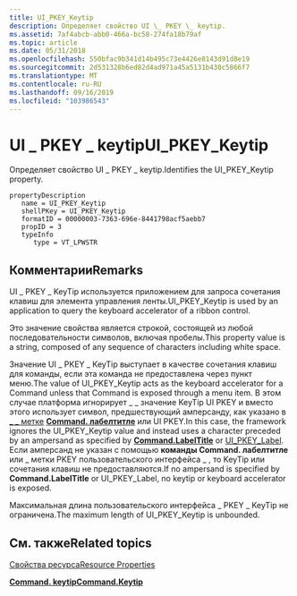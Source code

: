 ```yaml
---
title: UI_PKEY_Keytip
description: Определяет свойство UI \_ PKEY \_ keytip.
ms.assetid: 7af4abcb-abb0-466a-bc58-274fa18b79af
ms.topic: article
ms.date: 05/31/2018
ms.openlocfilehash: 550bfac9b341d14b495c73e4426e8143d91d8e19
ms.sourcegitcommit: 2d531328b6ed82d4ad971a45a5131b430c5866f7
ms.translationtype: MT
ms.contentlocale: ru-RU
ms.lasthandoff: 09/16/2019
ms.locfileid: "103986543"
---
```

# <a name="ui_pkey_keytip"></a><span data-ttu-id="fa83d-103">UI \_ PKEY \_ keytip</span><span class="sxs-lookup"><span data-stu-id="fa83d-103">UI\_PKEY\_Keytip</span></span>

<span data-ttu-id="fa83d-104">Определяет свойство UI \_ PKEY \_ keytip.</span><span class="sxs-lookup"><span data-stu-id="fa83d-104">Identifies the UI\_PKEY\_Keytip property.</span></span>

```
propertyDescription
   name = UI_PKEY_Keytip
   shellPKey = UI_PKEY_Keytip
   formatID = 00000003-7363-696e-8441798acf5aebb7
   propID = 3
   typeInfo
      type = VT_LPWSTR
```

## <a name="remarks"></a><span data-ttu-id="fa83d-105">Комментарии</span><span class="sxs-lookup"><span data-stu-id="fa83d-105">Remarks</span></span>

<span data-ttu-id="fa83d-106">UI \_ PKEY \_ KeyTip используется приложением для запроса сочетания клавиш для элемента управления ленты.</span><span class="sxs-lookup"><span data-stu-id="fa83d-106">UI\_PKEY\_Keytip is used by an application to query the keyboard accelerator of a ribbon control.</span></span>

<span data-ttu-id="fa83d-107">Это значение свойства является строкой, состоящей из любой последовательности символов, включая пробелы.</span><span class="sxs-lookup"><span data-stu-id="fa83d-107">This property value is a string, composed of any sequence of characters including white space.</span></span>

<span data-ttu-id="fa83d-108">Значение UI \_ PKEY \_ KeyTip выступает в качестве сочетания клавиш для команды, если эта команда не предоставлена через пункт меню.</span><span class="sxs-lookup"><span data-stu-id="fa83d-108">The value of UI\_PKEY\_Keytip acts as the keyboard accelerator for a Command unless that Command is exposed through a menu item.</span></span> <span data-ttu-id="fa83d-109">В этом случае платформа игнорирует \_ \_ значение KeyTip UI PKEY и вместо этого использует символ, предшествующий амперсанду, как указано в [ \_ \_ метке](windowsribbon-reference-properties-uipkey-label.md) [**Command. лабелтитле**](windowsribbon-element-command-labeltitle.md) или UI PKEY.</span><span class="sxs-lookup"><span data-stu-id="fa83d-109">In this case, the framework ignores the UI\_PKEY\_Keytip value and instead uses a character preceded by an ampersand as specified by [**Command.LabelTitle**](windowsribbon-element-command-labeltitle.md) or [UI\_PKEY\_Label](windowsribbon-reference-properties-uipkey-label.md).</span></span> <span data-ttu-id="fa83d-110">Если амперсанд не указан с помощью **команды Command. лабелтитле** или \_ метки PKEY пользовательского интерфейса \_ , то KeyTip или сочетания клавиш не предоставляются.</span><span class="sxs-lookup"><span data-stu-id="fa83d-110">If no ampersand is specified by **Command.LabelTitle** or UI\_PKEY\_Label, no keytip or keyboard accelerator is exposed.</span></span>

<span data-ttu-id="fa83d-111">Максимальная длина пользовательского интерфейса \_ PKEY \_ KeyTip не ограничена.</span><span class="sxs-lookup"><span data-stu-id="fa83d-111">The maximum length of UI\_PKEY\_Keytip is unbounded.</span></span>

## <a name="related-topics"></a><span data-ttu-id="fa83d-112">См. также</span><span class="sxs-lookup"><span data-stu-id="fa83d-112">Related topics</span></span>

<dl> <dt>

[<span data-ttu-id="fa83d-113">Свойства ресурса</span><span class="sxs-lookup"><span data-stu-id="fa83d-113">Resource Properties</span></span>](windowsribbon-reference-properties-resource.md)
</dt> <dt>

[<span data-ttu-id="fa83d-114">**Command. keytip**</span><span class="sxs-lookup"><span data-stu-id="fa83d-114">**Command.Keytip**</span></span>](windowsribbon-element-command-keytip.md)
</dt> </dl>

 

 




